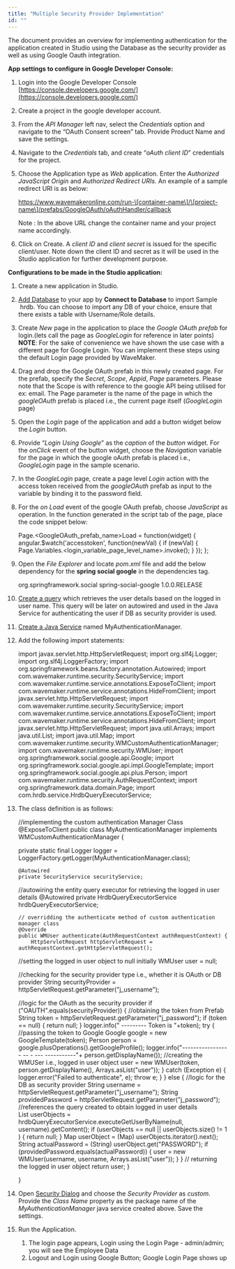 ```yaml
---
title: "Multiple Security Provider Implementation"
id: ""
---
```


The document provides an overview for implementing authentication for the application created in Studio using the Database as the security provider as well as using Google Oauth integration.

**App settings to configure in Google Developer Console:**

1. Login into the Google Developer Console [https://console.developers.google.com/](https://console.developers.google.com/)
2. Create a project in the google developer account.
3. From the _API Manager_ left nav, select the _Credentials_ option and navigate to the “OAuth Consent screen” tab. Provide Product Name and save the settings.
4. Navigate to the _Credentials_ tab, and create “_oAuth client ID_” credentials for the project.
5. Choose the Application type as _Web_ application. Enter the _Authorized JavaScript Origin_ and _Authorized Redirect URIs_. An example of a sample redirect URI is as below:
    
    https://www.wavemakeronline.com/run-\[container-name\]/\[project-name\]/prefabs/GoogleOAuth/oAuthHandler/callback
    
    Note : In the above URL change the container name and your project name accordingly.
6. Click on Create. A _client ID_ and _client secret_ is issued for the specific client/user. Note down the client ID and secret as it will be used in the Studio application for further development purpose.

**Configurations to be made in the Studio application:**

1. Create a new application in Studio.
2. [Add Database](/learn/app-development/services/database-services/working-with-databases/) to your app by **Connect to Database** to import Sample  hrdb. You can choose to import any DB of your choice, ensure that there exists a table with Username/Role details.
3. Create _New_ page in the application to place the _Google OAuth prefab_ for login.(lets call the page as _GoogleLogin_ for reference in later points) **NOTE**: For the sake of convenience we have shown the use case with a different page for Google Login. You can implement these steps using the default Login page provided by WaveMaker.
4. Drag and drop the Google OAuth prefab in this newly created page. For the prefab, specify the _Secret_, _Scope_, _Appid_, _Page_ parameters. Please note that the Scope is with reference to the google API being utilised for ex: email. The Page parameter is the name of the page in which the _googleOAuth_ prefab is placed i.e., the current page itself (_GoogleLogin_ page)
5. Open the _Login_ page of the application and add a button widget below the _Login_ button.
6. Provide “_Login Using Google_” as the _caption_ of the _button_ widget. For the _onClick_ event of the button widget, choose the _Navigation_ variable for the page in which the google oAuth prefab is placed i.e., _GoogleLogin_ page in the sample scenario.
7. In the _GoogleLogin_ page, create a page level _Login_ action with the access token received from the _googleOAuth_ prefab as input to the variable by binding it to the password field.
8. For the _on Load_ event of the google OAuth prefab, choose _JavaScript_ as operation. In the function generated in the script tab of the page, place the code snippet below:
    
    Page.<GoogleOAuth\_prefab\_name>Load = function(widget) {
      	angular.$watch('accesstoken', function(newVal) {
            	if (newVal) {
                   	 Page.Variables.<login\_variable\_page\_level\_name>.invoke();
                	}
            });
      };
    
9. Open the _File Explorer_ and locate _pom.xml_ file and add the below dependency for the **spring social google** in the dependencies tag.
    
    <dependency>
         <groupId>org.springframework.social</groupId>
         <artifactId>spring-social-google</artifactId>
         <version>1.0.0.RELEASE</version>
    </dependency>
    
10. [Create a query](/learn/app-development/services/database-services/working-with-queries) which retrieves the user details based on the logged in user name. This query will be later on autowired and used in the Java Service for authenticating the user if DB as security provider is used.
11. [Create a Java Service](app-development/services/java-services/java-service/) named MyAuthenticationManager.
12. Add the following import statements:
    
    import javax.servlet.http.HttpServletRequest;
    import org.slf4j.Logger;
    import org.slf4j.LoggerFactory;
    import org.springframework.beans.factory.annotation.Autowired;
    import com.wavemaker.runtime.security.SecurityService;
    import com.wavemaker.runtime.service.annotations.ExposeToClient;
    import com.wavemaker.runtime.service.annotations.HideFromClient;
    import javax.servlet.http.HttpServletRequest;
    import com.wavemaker.runtime.security.SecurityService;
    import com.wavemaker.runtime.service.annotations.ExposeToClient;
    import com.wavemaker.runtime.service.annotations.HideFromClient;
    import javax.servlet.http.HttpServletRequest;
    import java.util.Arrays;
    import java.util.List;
    import java.util.Map;
    import com.wavemaker.runtime.security.WMCustomAuthenticationManager;
    import com.wavemaker.runtime.security.WMUser;
    import org.springframework.social.google.api.Google;
    import org.springframework.social.google.api.impl.GoogleTemplate;
    import org.springframework.social.google.api.plus.Person;
    import com.wavemaker.runtime.security.AuthRequestContext;
    import org.springframework.data.domain.Page;
    import com.hrdb.service.HrdbQueryExecutorService;
    
13. The class definition is as follows:
    
    //implementing the custom authentication Manager Class
    	@ExposeToClient
    public class MyAuthenticationManager implements WMCustomAuthenticationManager {
    
    private static final Logger logger = LoggerFactory.getLogger(MyAuthenticationManager.class);
    
        @Autowired
        private SecurityService securityService;
    
    //autowiring the entity query executor for retrieving the logged in user details
        @Autowired
        private HrdbQueryExecutorService hrdbQueryExecutorService;
    
        // overridding the authenticate method of custom authentication manager class
        @Override
        public WMUser authenticate(AuthRequestContext authRequestContext) {
            HttpServletRequest httpServletRequest = authRequestContext.getHttpServletRequest();
    
    //setting the logged in user object to null initially
            WMUser user = null;
    
    //checking for the security provider type i.e., whether it is OAuth or DB provider
            String securityProvider = httpServletRequest.getParameter("j\_username");
    
    //logic for the OAuth as the security provider
            if ("OAUTH".equals(securityProvider)) {
    //obtaining the token from Prefab
                String token = httpServletRequest.getParameter("j\_password"); 
                if (token == null) {
                    return null;
                }
                logger.info(" --------- Token is "+token);
                try {
    		//passing the token to Google
                    Google google = new GoogleTemplate(token); 
                    Person person = google.plusOperations().getGoogleProfile();
                    logger.info("----------------- -- - --- -----------"+ person.getDisplayName());
    //creating the WMUSer i.e., logged in user object
                    user = new WMUser(token, person.getDisplayName(), Arrays.asList("user"));             } catch (Exception e) {
                    logger.error("Failed to authenticate", e);
                    throw e;
                }
            } else {
    //logic for the DB as security provider
                String username = httpServletRequest.getParameter("j\_username");
                String providedPassword = httpServletRequest.getParameter("j\_password");
    //references the query created to obtain logged in user details           
     List<Object> userObjects = hrdbQueryExecutorService.executeGetUserByName(null, username).getContent();
                if (userObjects == null || userObjects.size() != 1 ) {
                    return null;
                }
                Map userObject = (Map) userObjects.iterator().next();
                String actualPassword = (String) userObject.get("PASSWORD");
                if (providedPassword.equals(actualPassword)) {
                    user = new WMUser(username, username, Arrays.asList("user"));
                }
            }
    // returning the logged in user object
            return user;
        }
    
    }
    
14. Open [Security Dialog](/learn/app-development/app-security/app-security) and choose the _Security Provider_ as _custom_. Provide the _Class Name_ property as the package name of the _MyAuthenticationManager_ java service created above. Save the settings.
15. Run the Application.
    1. The login page appears, Login using the Login Page - admin/admin; you will see the Employee Data
    2. Logout and Login using Google Button; Google Login Page shows up
